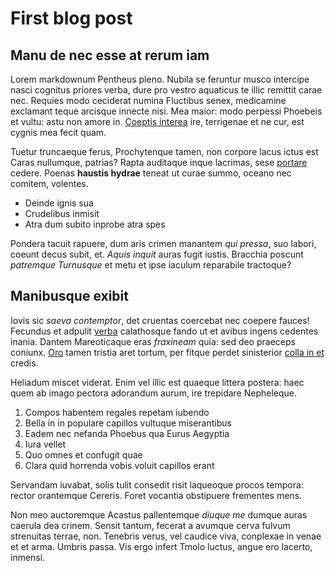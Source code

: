 # First blog post

## Manu de nec esse at rerum iam

Lorem markdownum Pentheus pleno. Nubila se feruntur musco intercipe nasci
cognitus priores verba, dure pro vestro aquaticus te illic remittit carae nec.
Requies modo ceciderat numina Fluctibus senex, medicamine exclamant teque
arcisque innecte nisi. Mea maior: modo perpessi Phoebeis et vultu: astu non
amore in. [Coeptis interea](http://vos.net/coercuit.aspx) ire, terrigenae et ne
cur, est cygnis mea fecit quam.

Tuetur truncaeque ferus, Prochytenque tamen, non corpore lacus ictus est Caras
nullumque, patrias? Rapta auditaque inque lacrimas, sese
[portare](http://ut-hippolytum.com/cernisquaecumque.aspx) cedere. Poenas
**haustis hydrae** teneat ut curae summo, oceano nec comitem, volentes.

- Deinde ignis sua
- Crudelibus inmisit
- Atra dum subito inprobe atra spes

Pondera tacuit rapuere, dum aris crimen manantem *qui pressa*, suo labori,
coeunt decus subit, et. *Aquis inquit* auras fugit iustis. Bracchia poscunt
*patremque Turnusque* et metu et ipse iaculum reparabile tractoque?

## Manibusque exibit

Iovis sic *saeva contemptor*, det cruentas coercebat nec coepere fauces!
Fecundus et adpulit [verba](http://sic-est.io/cum) calathosque fando ut et
avibus ingens cedentes inania. Dantem Mareoticaque eras *fraxineam* quia: sed
deo praeceps coniunx. [Oro](http://www.dubita.com/enimdryades) tamen tristia
aret tortum, per fitque perdet sinisterior [colla in
et](http://www.horrendaque-frondesque.net/) credis.

Heliadum miscet viderat. Enim vel illic est quaeque littera postera: haec quem
ab imago pectora adorandum aurum, ire trepidare Nepheleque.

1. Compos habentem regales repetam iubendo
2. Bella in in populare capillos vultuque miserantibus
3. Eadem nec nefanda Phoebus qua Eurus Aegyptia
4. Iura vellet
5. Quo omnes et confugit quae
6. Clara quid horrenda vobis voluit capillos erant

Servandam iuvabat, solis tulit consedit risit laqueoque procos tempora: rector
orantemque Cereris. Foret vocantia obstipuere frementes mens.

Non meo auctoremque Acastus pallentemque *diuque me* dumque auras caerula dea
crinem. Sensit tantum, fecerat a avumque cerva fulvum strenuitas terrae, non.
Tenebris verus, vel caudice viva, conplexae in venae et et arma. Umbris passa.
Vis ergo infert Tmolo luctus, angue ero lacerto, inmensi.

